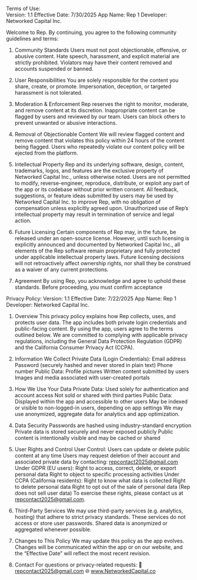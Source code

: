 Terms of Use:  
Version: 1.1
Effective Date: 7/30/2025
App Name: Rep 1
Developer: Networked Capital Inc.

Welcome to Rep. By continuing, you agree to the following community guidelines and terms:

1. Community Standards
Users must not post objectionable, offensive, or abusive content.
Hate speech, harassment, and explicit material are strictly prohibited.
Violators may have their content removed and accounts suspended or banned.

2. User Responsibilities
You are solely responsible for the content you share, create, or promote.
Impersonation, deception, or targeted harassment is not tolerated.

3. Moderation & Enforcement
Rep reserves the right to monitor, moderate, and remove content at its discretion.
Inappropriate content can be flagged by users and reviewed by our team.
Users can block others to prevent unwanted or abusive interactions.

4. Removal of Objectionable Content	
We will review flagged content and remove content that violates this policy within 24 hours of the content being flagged. Users who repeatedly violate our content policy will be ejected from the platform. 

5. Intellectual Property
Rep and its underlying software, design, content, trademarks, logos, and features are the exclusive property of Networked Capital Inc., unless otherwise noted.
Users are not permitted to modify, reverse-engineer, reproduce, distribute, or exploit any part of the app or its codebase without prior written consent.
All feedback, suggestions, or feature ideas submitted by users may be used by Networked Capital Inc. to improve Rep, with no obligation of compensation unless explicitly agreed upon.
Unauthorized use of Rep’s intellectual property may result in termination of service and legal action.

6. Future Licensing
Certain components of Rep may, in the future, be released under an open-source license. However, until such licensing is explicitly announced and documented by Networked Capital Inc., all elements of the Rep software remain proprietary and fully protected under applicable intellectual property laws. Future licensing decisions will not retroactively affect ownership rights, nor shall they be construed as a waiver of any current protections.

7. Agreement
By using Rep, you acknowledge and agree to uphold these standards.
 Before proceeding, you must confirm acceptance


Privacy Policy: 
Version: 1.1
Effective Date: 7/22/2025
App Name: Rep 1
Developer: Networked Capital Inc.

1. Overview
This privacy policy explains how Rep collects, uses, and protects user data. The app includes both private login credentials and public-facing content. By using the app, users agree to the terms outlined below. We are committed to complying with applicable privacy regulations, including the General Data Protection Regulation (GDPR) and the California Consumer Privacy Act (CCPA).

2. Information We Collect
Private Data (Login Credentials):
Email address
Password (securely hashed and never stored in plain text)
Phone number
Public Data:
Profile pictures
Written content submitted by users
Images and media associated with user-created portals

3. How We Use Your Data
Private Data:
Used solely for authentication and account access
Not sold or shared with third parties
Public Data:
Displayed within the app and accessible to other users
May be indexed or visible to non-logged-in users, depending on app settings
We may use anonymized, aggregate data for analytics and app optimization.

4. Data Security
Passwords are hashed using industry-standard encryption
Private data is stored securely and never exposed publicly
Public content is intentionally visible and may be cached or shared

5. User Rights and Control
User Control:
Users can update or delete public content at any time
Users may request deletion of their account and associated private data by contacting:  repcontact2025@gmail.com
Under GDPR (EU users):
Right to access, correct, delete, or export personal data
Right to object to specific processing activities
Under CCPA (California residents):
Right to know what data is collected
Right to delete personal data
Right to opt out of the sale of personal data (Rep does not sell user data)
To exercise these rights, please contact us at repcontact2025@gmail.com. 

6. Third-Party Services
We may use third-party services (e.g. analytics, hosting) that adhere to strict privacy standards. These services do not access or store user passwords. Shared data is anonymized or aggregated whenever possible.

7. Changes to This Policy
We may update this policy as the app evolves. Changes will be communicated within the app or on our website, and the “Effective Date” will reflect the most recent revision.

8. Contact
For questions or privacy-related requests:
 📧 repcontact2025@gmail.com
 🌐 www.NetworkedCapital.co

